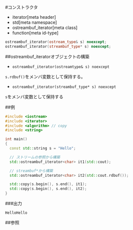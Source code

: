#コンストラクタ
* iterator[meta header]
* std[meta namespace]
* ostreambuf_iterator[meta class]
* function[meta id-type]

```cpp
ostreambuf_iterator(ostream_type& s) noexcept;
ostreambuf_iterator(streambuf_type* s) noexcept;
```

##ostreambuf_iteratorオブジェクトの構築
- `ostreambuf_iterator(ostreamtype& s) noexcept`

`s.rdbuf()`をメンバ変数として保持する。

- `ostreambuf_iterator(streambuf_type* s) noexcept`

`s`をメンバ変数として保持する


##例
```cpp
#include <iostream>
#include <iterator>
#include <algorithm> // copy
#include <string>

int main()
{
  const std::string s = "Hello";

  // ストリームの参照から構築
  std::ostreambuf_iterator<char> it1(std::cout);

  // streambuf*から構築
  std::ostreambuf_iterator<char> it2(std::cout.rdbuf());

  std::copy(s.begin(), s.end(), it1);
  std::copy(s.begin(), s.end(), it2);
}
```

###出力
```
HelloHello
```

##参照


